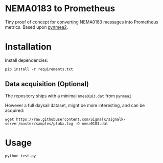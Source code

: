 # NEMA0183 to Prometheus
Tiny proof of concept for converting NEMA0183 messages into Prometheus metrics.
Based upon [pynmea2](https://github.com/Knio/pynmea2).

# Installation
Install dependencies:
```
pip install -r requirements.txt
```

## Data acquisition (Optional)
The repository ships with a minimal `nmea0183.dat` from `pynmea2`.

However a full daysail dataset, might be more interesting, and can be acquired:
```
wget https://raw.githubusercontent.com/SignalK/signalk-server/master/samples/plaka.log -O nmea0183.dat
```

# Usage
```
python test.py
```
